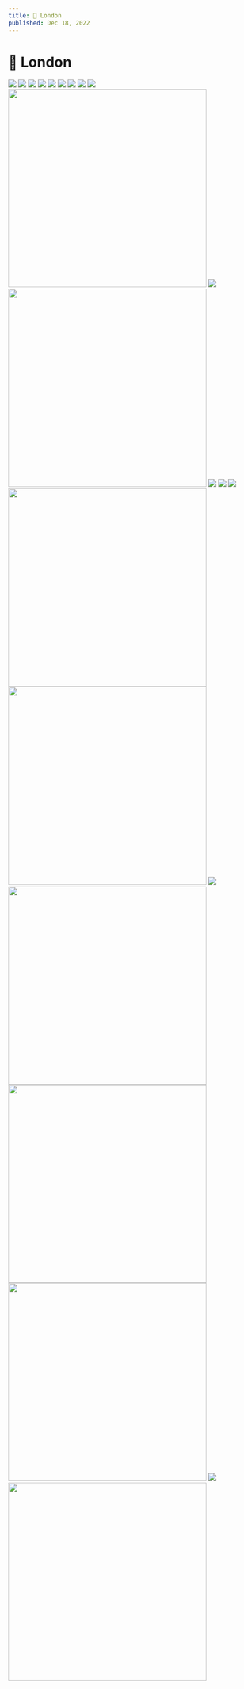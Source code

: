 ```yaml
---
title: 📸 London
published: Dec 18, 2022
---
```


# 📸 London

<img src="https://static.bpev.me/blog/travel-london/medium/IMG_20221122_130337.jpg" />

<img src="https://static.bpev.me/blog/travel-london/medium/IMG_20220916_151447.jpg" />

<img src="https://static.bpev.me/blog/travel-london/medium/IMG_20220916_160745.jpg" />

<img src="https://static.bpev.me/blog/travel-london/medium/IMG_20220918_184750.jpg" />

<img src="https://static.bpev.me/blog/travel-london/medium/IMG_20220918_195305.jpg" />

<img src="https://static.bpev.me/blog/travel-london/medium/IMG_20220919_192515.jpg" />

<img src="https://static.bpev.me/blog/travel-london/medium/IMG_20220922_180827.jpg" />

<img src="https://static.bpev.me/blog/travel-london/medium/IMG_20220927_145147.jpg" />

<img src="https://static.bpev.me/blog/travel-london/medium/IMG_20221001_173054.jpg" />

<img src="https://static.bpev.me/blog/travel-london/medium/IMG_20221009_183430.jpg" width="400" />

<img src="https://static.bpev.me/blog/travel-london/medium/IMG_20221009_184434.jpg" />

<img src="https://static.bpev.me/blog/travel-london/medium/IMG_20221011_141945.jpg" width="400" />

<img src="https://static.bpev.me/blog/travel-london/medium/IMG_20221016_132718.jpg" />

<img src="https://static.bpev.me/blog/travel-london/medium/IMG_20221018_115311.jpg" />

<img src="https://static.bpev.me/blog/travel-london/medium/IMG_20221020_130854.jpg" />

<img src="https://static.bpev.me/blog/travel-london/medium/IMG_20221112_131517.jpg"  width="400"  />

<img src="https://static.bpev.me/blog/travel-london/medium/IMG_20221112_131907.jpg"  width="400" />

<img src="https://static.bpev.me/blog/travel-london/medium/IMG_20221112_191558.jpg" />

<img src="https://static.bpev.me/blog/travel-london/medium/IMG_20221118_214420.jpg"  width="400" />

<img src="https://static.bpev.me/blog/travel-london/medium/IMG_20221211_142917.jpg"  width="400" />

<img src="https://static.bpev.me/blog/travel-london/medium/IMG_20221211_182220.jpg"  width="400" />

<img src="https://static.bpev.me/blog/travel-london/medium/IMG_20221211_231915.jpg" />

<img src="https://static.bpev.me/blog/travel-london/Screenshot_20221013-000117_1.png" width="400" />
